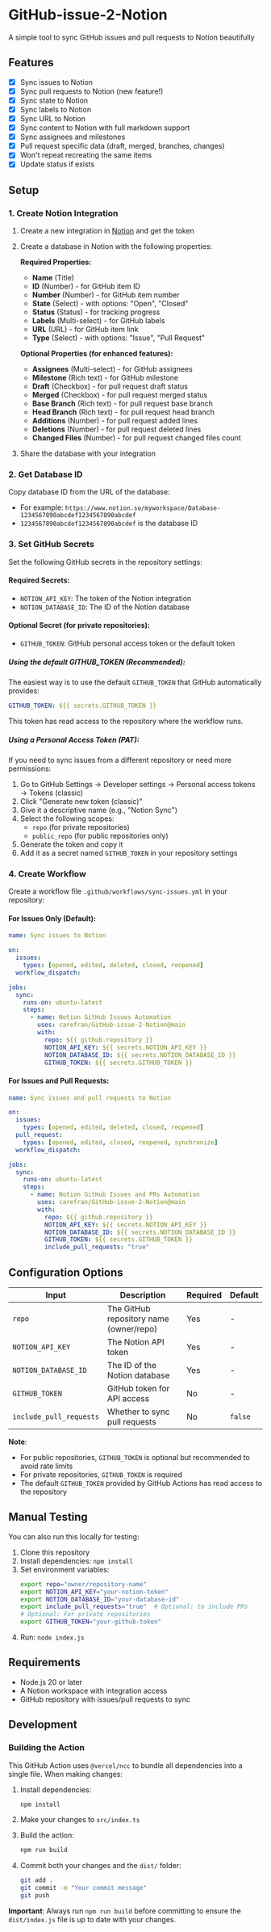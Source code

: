 # GitHub-issue-2-Notion

A simple tool to sync GitHub issues and pull requests to Notion beautifully

## Features

- [x] Sync issues to Notion
- [x] Sync pull requests to Notion (new feature!)
- [x] Sync state to Notion
- [x] Sync labels to Notion
- [x] Sync URL to Notion
- [x] Sync content to Notion with full markdown support
- [x] Sync assignees and milestones
- [x] Pull request specific data (draft, merged, branches, changes)
- [x] Won't repeat recreating the same items
- [x] Update status if exists

## Setup

### 1. Create Notion Integration

1. Create a new integration in [Notion](https://www.notion.so/my-integrations/) and get the token
2. Create a database in Notion with the following properties:

   **Required Properties:**
   - **Name** (Title)
   - **ID** (Number) - for GitHub item ID
   - **Number** (Number) - for GitHub item number
   - **State** (Select) - with options: "Open", "Closed"
   - **Status** (Status) - for tracking progress
   - **Labels** (Multi-select) - for GitHub labels
   - **URL** (URL) - for GitHub item link
   - **Type** (Select) - with options: "Issue", "Pull Request"

   **Optional Properties (for enhanced features):**
   - **Assignees** (Multi-select) - for GitHub assignees
   - **Milestone** (Rich text) - for GitHub milestone
   - **Draft** (Checkbox) - for pull request draft status
   - **Merged** (Checkbox) - for pull request merged status
   - **Base Branch** (Rich text) - for pull request base branch
   - **Head Branch** (Rich text) - for pull request head branch
   - **Additions** (Number) - for pull request added lines
   - **Deletions** (Number) - for pull request deleted lines
   - **Changed Files** (Number) - for pull request changed files count

3. Share the database with your integration

### 2. Get Database ID

Copy database ID from the URL of the database:

- For example: `https://www.notion.so/myworkspace/Database-1234567890abcdef1234567890abcdef`
- `1234567890abcdef1234567890abcdef` is the database ID

### 3. Set GitHub Secrets

Set the following GitHub secrets in the repository settings:

#### Required Secrets:

- `NOTION_API_KEY`: The token of the Notion integration
- `NOTION_DATABASE_ID`: The ID of the Notion database

#### Optional Secret (for private repositories):

- `GITHUB_TOKEN`: GitHub personal access token or the default token

##### Using the default GITHUB_TOKEN (Recommended):

The easiest way is to use the default `GITHUB_TOKEN` that GitHub automatically provides:

```yaml
GITHUB_TOKEN: ${{ secrets.GITHUB_TOKEN }}
```

This token has read access to the repository where the workflow runs.

##### Using a Personal Access Token (PAT):

If you need to sync issues from a different repository or need more permissions:

1. Go to GitHub Settings → Developer settings → Personal access tokens → Tokens (classic)
2. Click "Generate new token (classic)"
3. Give it a descriptive name (e.g., "Notion Sync")
4. Select the following scopes:
   - `repo` (for private repositories)
   - `public_repo` (for public repositories only)
5. Generate the token and copy it
6. Add it as a secret named `GITHUB_TOKEN` in your repository settings

### 4. Create Workflow

Create a workflow file `.github/workflows/sync-issues.yml` in your repository:

#### For Issues Only (Default):

```yaml
name: Sync issues to Notion

on:
  issues:
    types: [opened, edited, deleted, closed, reopened]
  workflow_dispatch:

jobs:
  sync:
    runs-on: ubuntu-latest
    steps:
      - name: Notion GitHub Issues Automation
        uses: carefran/GitHub-issue-2-Notion@main
        with:
          repo: ${{ github.repository }}
          NOTION_API_KEY: ${{ secrets.NOTION_API_KEY }}
          NOTION_DATABASE_ID: ${{ secrets.NOTION_DATABASE_ID }}
          GITHUB_TOKEN: ${{ secrets.GITHUB_TOKEN }}
```

#### For Issues and Pull Requests:

```yaml
name: Sync issues and pull requests to Notion

on:
  issues:
    types: [opened, edited, deleted, closed, reopened]
  pull_request:
    types: [opened, edited, closed, reopened, synchronize]
  workflow_dispatch:

jobs:
  sync:
    runs-on: ubuntu-latest
    steps:
      - name: Notion GitHub Issues and PRs Automation
        uses: carefran/GitHub-issue-2-Notion@main
        with:
          repo: ${{ github.repository }}
          NOTION_API_KEY: ${{ secrets.NOTION_API_KEY }}
          NOTION_DATABASE_ID: ${{ secrets.NOTION_DATABASE_ID }}
          GITHUB_TOKEN: ${{ secrets.GITHUB_TOKEN }}
          include_pull_requests: "true"
```

## Configuration Options

| Input | Description | Required | Default |
|-------|-------------|----------|---------|
| `repo` | The GitHub repository name (owner/repo) | Yes | - |
| `NOTION_API_KEY` | The Notion API token | Yes | - |
| `NOTION_DATABASE_ID` | The ID of the Notion database | Yes | - |
| `GITHUB_TOKEN` | GitHub token for API access | No | - |
| `include_pull_requests` | Whether to sync pull requests | No | `false` |

**Note**:

- For public repositories, `GITHUB_TOKEN` is optional but recommended to avoid rate limits
- For private repositories, `GITHUB_TOKEN` is required
- The default `GITHUB_TOKEN` provided by GitHub Actions has read access to the repository

## Manual Testing

You can also run this locally for testing:

1. Clone this repository
2. Install dependencies: `npm install`
3. Set environment variables:
   ```bash
   export repo="owner/repository-name"
   export NOTION_API_KEY="your-notion-token"
   export NOTION_DATABASE_ID="your-database-id"
   export include_pull_requests="true"  # Optional: to include PRs
   # Optional: For private repositories
   export GITHUB_TOKEN="your-github-token"
   ```
4. Run: `node index.js`

## Requirements

- Node.js 20 or later
- A Notion workspace with integration access
- GitHub repository with issues/pull requests to sync

## Development

### Building the Action

This GitHub Action uses `@vercel/ncc` to bundle all dependencies into a single file. When making changes:

1. Install dependencies:

   ```bash
   npm install
   ```

2. Make your changes to `src/index.ts`

3. Build the action:

   ```bash
   npm run build
   ```

4. Commit both your changes and the `dist/` folder:
   ```bash
   git add .
   git commit -m "Your commit message"
   git push
   ```

**Important**: Always run `npm run build` before committing to ensure the `dist/index.js` file is up to date with your changes.

